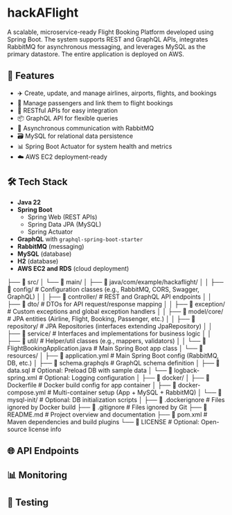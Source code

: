 # hackAFlight

A scalable, microservice-ready Flight Booking Platform developed using Spring Boot. The system supports REST and GraphQL APIs, integrates RabbitMQ for asynchronous messaging, and leverages MySQL as the primary datastore. The entire application is deployed on AWS.

## 🚀 Features

- ✈️ Create, update, and manage airlines, airports, flights, and bookings
- 👤 Manage passengers and link them to flight bookings
- 🧾 RESTful APIs for easy integration
- 📦 GraphQL API for flexible queries
- 📩 Asynchronous communication with RabbitMQ
- 🗃️ MySQL for relational data persistence
- 📊 Spring Boot Actuator for system health and metrics
- ☁️ AWS EC2 deployment-ready
## 🛠️ Tech Stack

- **Java 22**
- **Spring Boot**
    - Spring Web (REST APIs)
    - Spring Data JPA (MySQL)
    - Spring Actuator
- **GraphQL** with `graphql-spring-boot-starter`
- **RabbitMQ** (messaging)
- **MySQL** (database)
- **H2** (database)
- **AWS EC2 and RDS** (cloud deployment)

├── 📁 src/
│   └── 📁 main/
│       ├── 📁 java/com/example/hackaflight/
│       │   ├── 📁 config/         # Configuration classes (e.g., RabbitMQ, CORS, Swagger, GraphQL)
│       │   ├── 📁 controller/     # REST and GraphQL API endpoints
│       │   ├── 📁 dto/            # DTOs for API request/response mapping
│       │   ├── 📁 exception/      # Custom exceptions and global exception handlers
│       │   ├── 📁 model/core/     # JPA entities (Airline, Flight, Booking, Passenger, etc.)
│       │   ├── 📁 repository/     # JPA Repositories (interfaces extending JpaRepository)
│       │   ├── 📁 service/        # Interfaces and implementations for business logic
│       │   ├── 📁 util/           # Helper/util classes (e.g., mappers, validators)
│       │   └── 📄 FlightBookingApplication.java  # Main Spring Boot app class
│       └── 📁 resources/
│           ├── 📄 application.yml       # Main Spring Boot config (RabbitMQ, DB, etc.)
│           ├── 📄 schema.graphqls       # GraphQL schema definition
│           ├── 📄 data.sql              # Optional: Preload DB with sample data
│           └── 📄 logback-spring.xml    # Optional: Logging configuration
│
├── 📁 docker/
│   ├── 📄 Dockerfile              # Docker build config for app container
│   ├── 📄 docker-compose.yml     # Multi-container setup (App + MySQL + RabbitMQ)
│   └── 📁 mysql-init/            # Optional: DB initialization scripts
│
├── 📄 .dockerignore              # Files ignored by Docker build
├── 📄 .gitignore                 # Files ignored by Git
├── 📄 README.md                  # Project overview and documentation
├── 📄 pom.xml                    # Maven dependencies and build plugins
└── 📄 LICENSE                    # Optional: Open-source license info

## 🌐 API Endpoints

## 📊 Monitoring

## 🧪 Testing